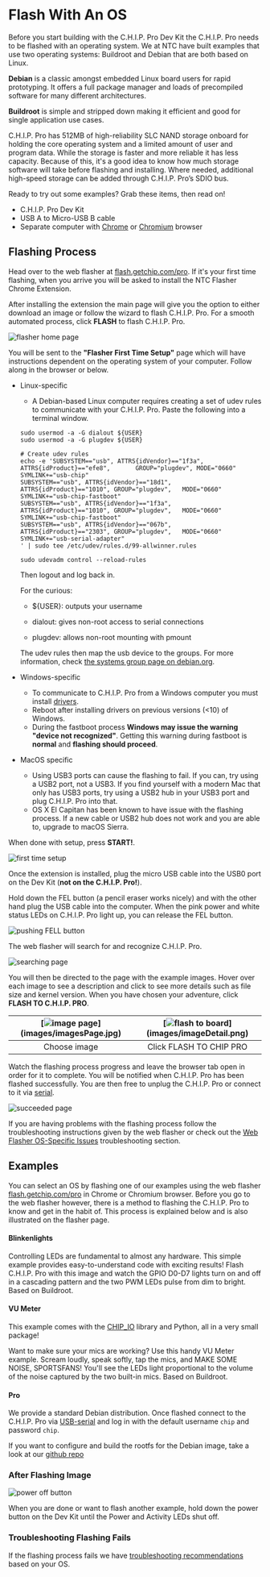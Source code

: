 # Flash With An OS

Before you start building with the C.H.I.P. Pro Dev Kit the C.H.I.P. Pro needs to be flashed with an operating system. We at NTC have built examples that use two operating systems: Buildroot and Debian that are both based on Linux. 

**Debian** is a classic amongst embedded Linux board users for rapid prototyping. It offers a full package manager and loads of precompiled software for many different architectures. 

**Buildroot** is simple and stripped down making it efficient and good for single application use cases. 

C.H.I.P. Pro has 512MB of high-reliability SLC NAND storage onboard for holding the core operating system and a limited amount of user and program data. While the storage is faster and more reliable it has less capacity. Because of this, it's a good idea to know how much storage software will take before flashing and installing. Where needed, additional high-speed storage can be added through C.H.I.P. Pro’s SDIO bus.

Ready to try out some examples? Grab these items, then read on!

 * C.H.I.P. Pro Dev Kit
 * USB A to Micro-USB B cable
 * Separate computer with [Chrome](https://www.google.com/chrome/browser/desktop/index.html) or [Chromium](https://www.chromium.org/getting-involved/download-chromium) browser 


## Flashing Process
Head over to the web flasher at [flash.getchip.com/pro](http://flash.getchip.com/pro). If it's your first time flashing, when you arrive you will be asked to install the NTC Flasher Chrome Extension.

After installing the extension the main page will give you the option to either download an image or follow the wizard to flash C.H.I.P. Pro. For a smooth automated process, click **FLASH** to flash C.H.I.P. Pro.

![flasher home page](images/main.png)

You will be sent to the **"Flasher First Time Setup"** page which will have instructions dependent on the operating system of your computer. Follow along in the browser or below.

* Linux-specific

	* A Debian-based Linux computer requires creating a set of udev rules to communicate with your C.H.I.P. Pro. Paste the following into a terminal window. 
	
	```shell
	sudo usermod -a -G dialout ${USER}
	sudo usermod -a -G plugdev ${USER}

	# Create udev rules
	echo -e 'SUBSYSTEM=="usb", ATTRS{idVendor}=="1f3a", ATTRS{idProduct}=="efe8", 		GROUP="plugdev", MODE="0660" SYMLINK+="usb-chip"
	SUBSYSTEM=="usb", ATTRS{idVendor}=="18d1", ATTRS{idProduct}=="1010", GROUP="plugdev", 	MODE="0660" SYMLINK+="usb-chip-fastboot"
	SUBSYSTEM=="usb", ATTRS{idVendor}=="1f3a", ATTRS{idProduct}=="1010", GROUP="plugdev", 	MODE="0660" SYMLINK+="usb-chip-fastboot"
	SUBSYSTEM=="usb", ATTRS{idVendor}=="067b", ATTRS{idProduct}=="2303", GROUP="plugdev", 	MODE="0660" SYMLINK+="usb-serial-adapter"
	' | sudo tee /etc/udev/rules.d/99-allwinner.rules

	sudo udevadm control --reload-rules
	```
	
	Then logout and log back in.

	For the curious:

   	- ${USER}: outputs your username
   	
    - dialout: gives non-root access to serial connections
    
    - plugdev: allows non-root mounting with pmount

	The udev rules then map the usb device to the groups. For more information, check [the systems group page on 	debian.org](https://wiki.debian.org/SystemGroups).

* Windows-specific
   
	* To communicate to C.H.I.P. Pro from a Windows computer you must install [drivers](https://s3-us-west-2.amazonaws.com/getchip.com/extension/drivers/windows/InstallDriver2.exe).
   	* Reboot after installing drivers on previous versions (<10) of Windows. 
	* During the fastboot process **Windows may issue the warning "device not recognized"**. Getting this warning during fastboot is **normal** and **flashing should proceed**.
	
* MacOS specific
   	
   	* Using USB3 ports can cause the flashing to fail. If you can, try using a USB2 port, not a USB3. If you find yourself with a modern Mac that only has USB3 ports, try using a USB2 hub in your USB3 port and plug C.H.I.P. Pro into that.
	* OS X El Capitan has been known to have issue with the flashing process. If a new cable or USB2 hub does not work and you are able to, upgrade to macOS Sierra.


When done with setup, press **START!**.

![first time setup](images/firstsetup.png)

Once the extension is installed, plug the micro USB cable into the USB0 port on the Dev Kit (**not on the C.H.I.P. Pro!**). 

Hold down the FEL button (a pencil eraser works nicely) and with the other hand plug the USB cable into the computer. When the pink power and white status LEDs on C.H.I.P. Pro light up, you can release the FEL button.

![pushing FELL button](images/pressPlug.jpg)

The web flasher will search for and recognize C.H.I.P. Pro.

![searching page](images/searchFlash.png) 

You will then be directed to the page with the example images. Hover over each image to see a description and click to see more details such as file size and kernel version. When you have chosen your adventure, click **FLASH TO C.H.I.P. PRO**.

[![image page](images/imagesPage.png)] (images/imagesPage.jpg) | [![flash to board](images/imageDetail.png)] (images/imageDetail.png) | 
|:---:|:---:|
| Choose image | Click FLASH TO CHIP PRO |

Watch the flashing process progress and leave the browser tab open in order for it to complete. You will be notified when C.H.I.P. Pro has been flashed successfully. You are then free to unplug the C.H.I.P. Pro or connect to it via [serial](/chip_pro.html#usb-serial-uart1-connection). 

![succeeded page](images/flashFinish.png)

If you are having problems with the flashing process follow the troubleshooting instructions given by the web flasher or check out the [Web Flasher OS-Specific Issues](/chip.html#web-flasher-os-specific-issues) troubleshooting section. 


## Examples

You can select an OS by flashing one of our examples using the web flasher [flash.getchip.com/pro](http://flash.getchip.com/pro) in Chrome or Chromium browser. Before you go to the web flasher however, there is a method to flashing the C.H.I.P. Pro to know and get in the habit of. This process is explained below and is also illustrated on the flasher page.

#### Blinkenlights

Controlling LEDs are fundamental to almost any hardware. This simple example provides easy-to-understand code with exciting results! Flash C.H.I.P. Pro with this image and watch the GPIO D0-D7 lights turn on and off in a cascading pattern and the two PWM LEDs pulse from dim to bright. Based on Buildroot.

#### VU Meter

This example comes with the [CHIP_IO](https://github.com/xtacocorex/CHIP_IO) library and Python, all in a very small package! 

Want to make sure your mics are working? Use this handy VU Meter example. Scream loudly, speak softly, tap the mics, and MAKE SOME NOISE, SPORTSFANS! You'll see the LEDs light proportional to the volume of the noise captured by the two built-in mics. Based on Buildroot.

#### Pro

We provide a standard Debian distribution. Once flashed connect to the C.H.I.P. Pro via [USB-serial](/chip_pro_devkit.html#usb-serial-uart1-connection) and log in with the default username `chip` and password `chip`.

If you want to configure and build the rootfs for the Debian image, take a look at our [github repo](https://github.com/NextThingCo/chip-os-pro)

### After Flashing Image

![power off button](images/poweroffB.gif)

When you are done or want to flash another example, hold down the power button on the Dev Kit until the Power and Activity LEDs shut off.

### Troubleshooting Flashing Fails

If the flashing process fails we have [troubleshooting recommendations](/chip.html#web-flasher-os-specific-issues) based on your OS. 